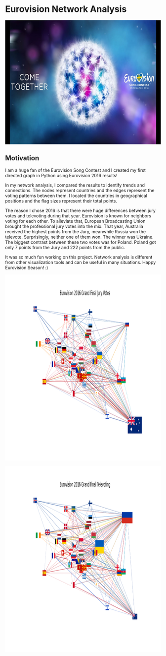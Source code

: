 # Eurovision Network Analysis
<p align="center">
  <img width="720" height="400" src="https://github.com/hilmikilickaya/Eurovision-NetworkAnalysis/blob/master/images/eurovisionlogo.jpg">
  </p>

## Motivation
   I am a huge fan of the Eurovision Song Contest and I created my first directed graph in Python using Eurovision 2016 results!

In my network analysis, I compared the results to identify trends and connections. The nodes represent countries and the edges represent the voting patterns between them. I located the countries in geographical positions and the flag sizes represent their total points.

The reason I chose 2016 is that there were huge differences between jury votes and televoting during that year. Eurovision is known for neighbors voting for each other. To alleviate that, European Broadcasting Union brought the professional jury votes into the mix. That year, Australia received the highest points from the Jury, meanwhile Russia won the televote. Surprisingly, neither one of them won. The winner was Ukraine. The biggest contrast between these two votes was for Poland. Poland got only 7 points from the Jury and 222 points from the public.

It was so much fun working on this project. Network analysis is different from other visualization tools and can be useful in many situations.
Happy Eurovision Season! :)

<p align="center">
  <img width="1000" height="600" src="https://github.com/hilmikilickaya/Eurovision-NetworkAnalysis/blob/master/images/jury_votes.png">
  </p>
  
<p align="center">
  <img width="1000" height="600" src="https://github.com/hilmikilickaya/Eurovision-NetworkAnalysis/blob/master/images/televoting.png">
  </p>

